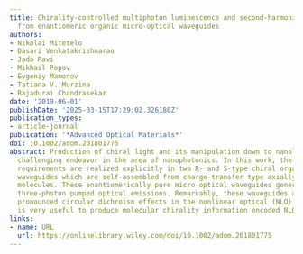 ```yaml
---
title: Chirality-controlled multiphoton luminescence and second-harmonic generation
  from enantiomeric organic micro-optical waveguides
authors:
- Nikolai Mitetelo
- Dasari Venkatakrishnarao
- Jada Ravi
- Mikhail Popov
- Evgeniy Mamonov
- Tatiana V. Murzina
- Rajadurai Chandrasekar
date: '2019-06-01'
publishDate: '2025-03-15T17:29:02.326180Z'
publication_types:
- article-journal
publication: '*Advanced Optical Materials*'
doi: 10.1002/adom.201801775
abstract: Production of chiral light and its manipulation down to nanolevel is a very
  challenging endeavor in the area of nanophotonics. In this work, the above demanding
  requirements are realized explicitly in two R‐ and S‐type chiral organic optical
  waveguides which are self‐assembled from charge‐transfer type axially chiral enantiomeric
  molecules. These enantiomerically pure micro‐optical waveguides generate one‐, two‐,
  three‐photon pumped optical emissions. Remarkably, these waveguides also demonstrate
  pronounced circular dichroism effects in the nonlinear optical (NLO) emission which
  is very useful to produce molecular chirality information encoded NLO photonic structures.
links:
- name: URL
  url: https://onlinelibrary.wiley.com/doi/10.1002/adom.201801775
---
```

